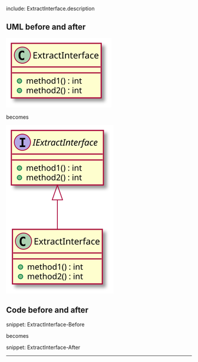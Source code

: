 
include: ExtractInterface.description

## UML before and after

![ExtractInterface - Before](uml/Before/Extract/ExtractInterface.svg?raw=true)

becomes

![ExtractInterface - After](uml/After/Extract/ExtractInterface.svg?raw=true)

## Code before and after

snippet: ExtractInterface-Before

becomes

snippet: ExtractInterface-After

-----

